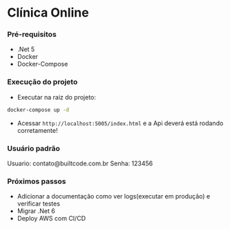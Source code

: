 # Clínica Online 


### Pré-requisitos

- .Net 5 
- Docker  
- Docker-Compose 

### Execução do projeto

- Executar na raiz do projeto:
```bash
docker-compose up -d
```

- Acessar `http://localhost:5005/index.html` e a Api deverá está rodando corretamente!

### Usuário padrão

Usuario: contato<span>@</span>builtcode.com.br
Senha: 123456

### Próximos passos

- Adicionar a documentação como ver logs(executar em produção) e verificar testes
- Migrar .Net 6
- Deploy AWS com CI/CD
